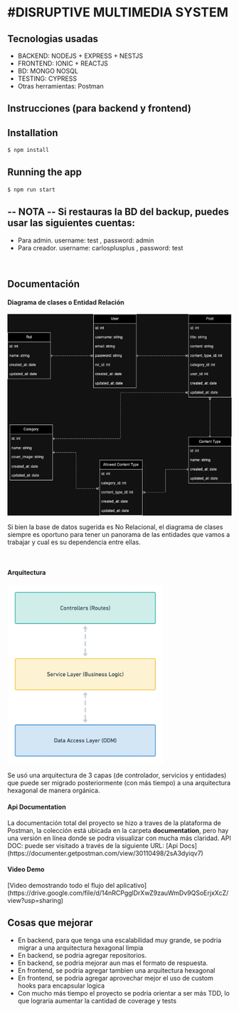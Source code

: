 <h1>#DISRUPTIVE MULTIMEDIA SYSTEM</h1>
<h2>Tecnologias usadas</h2>
<ul>
    <li>BACKEND: NODEJS + EXPRESS + NESTJS</li>
    <li>FRONTEND: IONIC + REACTJS</li>
    <li>BD: MONGO NOSQL</li>
    <li>TESTING: CYPRESS</li>
    <li>Otras herramientas: Postman</li>
</ul>

<h2>Instrucciones (para backend y frontend)</h2>

## Installation

```bash
$ npm install
```

## Running the app

```bash
$ npm run start
```
## -- NOTA -- Si restauras la BD del backup, puedes usar las siguientes cuentas:
<ul>
    <li>Para admin. username: test , password: admin</li>
    <li>Para creador. username: carlosplusplus , password: test</li>
</ul>

<br/>

<h2>Documentación</h2>
<h4>Diagrama de clases o Entidad Relación</h4>
<img src="./documentation/diagrama-clases-disruptive.png" >
<p>Si bien la base de datos sugerida es No Relacional, el diagrama de clases siempre es oportuno para tener un panorama de las entidades que vamos a trabajar y cual es su dependencia entre ellas.</p>
<br/>
<h4>Arquitectura</h4>
<img src="./documentation/arquitectura.png" width=350>
<p>Se usó una arquitectura de 3 capas (de controlador, servicios y entidades) que puede ser migrado posteriormente (con más tiempo) a una arquitectura hexagonal de manera orgánica.</p>
<h4>Api Documentation</h4>
La documentación total del proyecto se hizo a traves de la plataforma de Postman, la colección está ubicada en la carpeta <b>documentation</b>, pero hay una versión en línea donde se podra visualizar con mucha más claridad. 
API DOC: puede ser visitado a través de la siguiente URL: [Api Docs](https://documenter.getpostman.com/view/30110498/2sA3dyiqv7)
<h4>Video Demo</h4>
[Video demostrando todo el flujo del aplicativo](https://drive.google.com/file/d/14nRCPgglDrXwZ9zauWmDv9QSoErjxXcZ/view?usp=sharing)


<h2>Cosas que mejorar</h2>
<ul>
    <li>En backend, para que tenga una escalabilidad muy grande, se podria migrar a una arquitectura hexagonal limpia</li>
    <li>En backend, se podria agregar repositorios.</li>
    <li>En backend, se podria mejorar aun mas el formato de respuesta.</li>
    <li>En frontend, se podria agregar tambien una arquitectura hexagonal</li>
    <li>En frontend, se podria agregar aprovechar mejor el uso de custom hooks para encapsular logica</li>
    <li>Con mucho más tiempo el proyecto se podria orientar a ser más TDD, lo que lograria aumentar la cantidad de coverage y tests</li>
</ul>